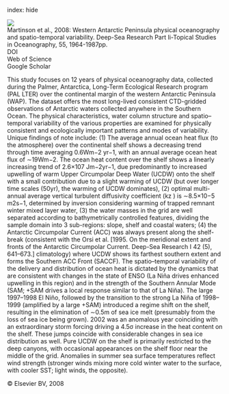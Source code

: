 index: hide

<div class="Citation">
    <div class="Citation-thumb CitationThumb-linked"  data-href="https://doi.org/10.1016/j.dsr2.2008.04.038">
      <img src="https://static.claimspace.cloud/climate-study-static/refs/thumbs/4/Martinson_et_al_2008-thumb.png" />
    </div>

  <div class="Citation-body">
    <div class="Citation-text">Martinson et al., 2008: Western Antarctic Peninsula physical oceanography and spatio-temporal variability. <span class="Article-journal">Deep-Sea Research Part Ii-Topical Studies in Oceanography, </span><span class="Article-volume">55, </span>1964-1987pp.</div>
    <div class="Citation-links">
      <div class="CitationLink" data-href="https://doi.org/10.1016/j.dsr2.2008.04.038">
        <div class="CitationLink-icon CitationLink-Doi"></div>
        <div class="CitationLink-text">DOI</div>
      </div>
      <div class="CitationLink" data-href="http://cel.webofknowledge.com/InboundService.do?customersID=atyponcel&smartRedirect=yes&mode=FullRecord&IsProductCode=Yes&product=CEL&Init=Yes&Func=Frame&action=retrieve&SrcApp=literatum&SrcAuth=atyponcel&SID=7CNc3cIRaBKjGbSujFM&UT=WOS:000260992700003">
        <div class="CitationLink-icon CitationLink-Isi"></div>
        <div class="CitationLink-text">Web of Science</div>
      </div>
      <div class="CitationLink" data-href="https://scholar.google.com/scholar?q=10.1016/j.dsr2.2008.04.038">
        <div class="CitationLink-icon CitationLink-Scholar"></div>
        <div class="CitationLink-text">Google Scholar</div>
      </div>
    </div>
  </div>
</div>

This study focuses on 12 years of physical oceanography data, collected during the Palmer, Antarctica, Long-Term Ecological Research program (PAL LTER) over the continental margin of the western Antarctic Peninsula (WAP). The dataset offers the most long-lived consistent CTD-gridded observations of Antarctic waters collected anywhere in the Southern Ocean. The physical characteristics, water column structure and spatio–temporal variability of the various properties are examined for physically consistent and ecologically important patterns and modes of variability. Unique findings of note include: (1) The average annual ocean heat flux (to the atmosphere) over the continental shelf shows a decreasing trend through time averaging 0.6Wm−2                      yr−1, with an annual average ocean heat flux of ∼19Wm−2. The ocean heat content over the shelf shows a linearly increasing trend of 2.6×107                      Jm−2yr−1, due predominantly to increased upwelling of warm Upper Circumpolar Deep Water (UCDW) onto the shelf with a small contribution due to a slight warming of UCDW (but over longer time scales (50yr), the warming of UCDW dominates), (2) optimal multi-annual average vertical turbulent diffusivity coefficient (kz                      ) is ∼8.5×10−5                      m2s−1, determined by inversion considering warming of trapped remnant winter mixed layer water, (3) the water masses in the grid are well separated according to bathymetrically controlled features, dividing the sample domain into 3 sub-regions: slope, shelf and coastal waters; (4) the Antarctic Circumpolar Current (ACC) was always present along the shelf-break (consistent with the Orsi et al. [1995. On the meridional extent and fronts of the Antarctic Circumpolar Current. Deep-Sea Research I 42 (5), 641–673.] climatology) where UCDW shows its farthest southern extent and forms the Southern ACC Front (SACCF). The spatio–temporal variability of the delivery and distribution of ocean heat is dictated by the dynamics that are consistent with changes in the state of ENSO (La Niña drives enhanced upwelling in this region) and in the strength of the Southern Annular Mode (SAM; +SAM drives a local response similar to that of La Niña). The large 1997–1998 El Niño, followed by the transition to the strong La Niña of 1998–1999 (amplified by a large +SAM) introduced a regime shift on the shelf, resulting in the elimination of ∼0.5m of sea ice melt (presumably from the loss of sea ice being grown). 2002 was an anomalous year coinciding with an extraordinary storm forcing driving a 4.5σ increase in the heat content on the shelf. These jumps coincide with considerable changes in sea ice distribution as well. Pure UCDW on the shelf is primarily restricted to the deep canyons, with occasional appearances on the shelf floor near the middle of the grid. Anomalies in summer sea surface temperatures reflect wind strength (stronger winds mixing more cold winter water to the surface, with cooler SST; light winds, the opposite).

<div class="Citation-copy">
&copy; Elsevier BV, 2008
</div>